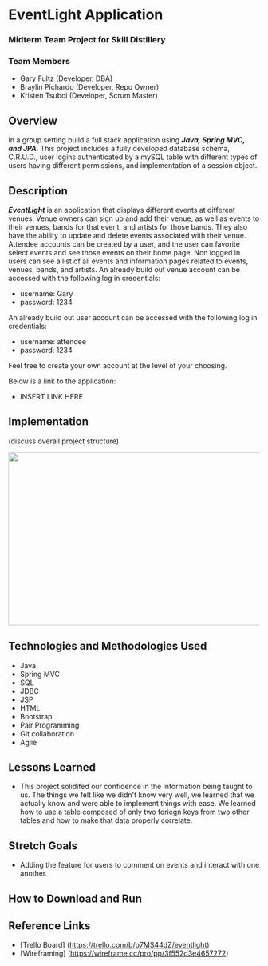 # EventLight Application

### Midterm Team Project for Skill Distillery

### Team Members
- Gary Fultz (Developer, DBA)
- Braylin Pichardo (Developer, Repo Owner)
- Kristen Tsuboi (Developer, Scrum Master)

## Overview
In a group setting build a full stack application using **_Java, Spring MVC, and JPA_**. This project includes a fully developed database schema, C.R.U.D., user logins authenticated by a mySQL table with different types of users having different permissions, and implementation of a session object.
<br>


## Description
**_EventLight_** is an application that displays different events at different venues. Venue owners can sign up and add their venue, as well as events to their venues, bands for that event, and artists for those bands. They also have the ability to update and delete events associated with their venue. Attendee accounts can be created by a user, and the user can favorite select events and see those events on their home page. Non logged in users can see a list of all events and information pages related to events, venues, bands, and artists.
An already build out venue account can be accessed with the following log in credentials:
- username: Gary 
- password: 1234

An already build out user account can be accessed with the following log in credentials:
- username: attendee
- password: 1234

Feel free to create your own account at the level of your choosing. 

Below is a link to the application: 
- INSERT LINK HERE 

## Implementation

(discuss overall project structure)

<img src="https://github.com/mannygutierrez12/MidtermProject/blob/main/DB/EventLightDBImage.png?raw=true" height="346" width='800'>

## Technologies and Methodologies Used
- Java
- Spring MVC
- SQL
- JDBC
- JSP
- HTML
- Bootstrap
- Pair Programming
- Git collaboration
- Aglie

## Lessons Learned
- This project solidifed our confidence in the information being taught to us. The things we felt like we didn't know very well, we learned that we actually know and were able to implement things with ease. We learned how to use a table composed of only two foriegn keys from two other tables and how to make that data properly correlate. 

## Stretch Goals
- Adding the feature for users to comment on events and interact with one another. 


## How to Download and Run

## Reference Links
- [Trello Board] (https://trello.com/b/p7MS44dZ/eventlight)
- [Wireframing] (https://wireframe.cc/pro/pp/3f552d3e4657272)

